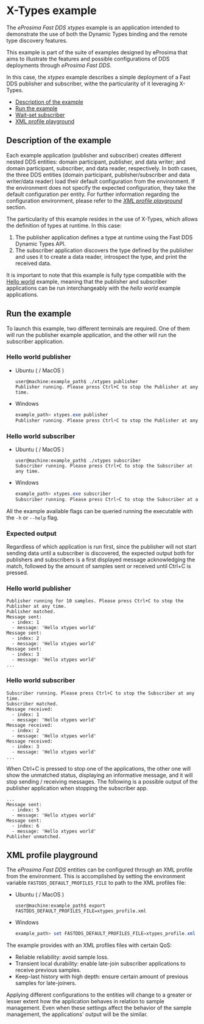 # X-Types example

The *eProsima Fast DDS xtypes* example is an application intended to demonstrate the use of both the Dynamic Types binding and the remote type discovery features.

This example is part of the suite of examples designed by eProsima that aims to illustrate the features and possible configurations of DDS deployments through *eProsima Fast DDS*.

In this case, the *xtypes* example describes a simple deployment of a Fast DDS publisher and subscriber, withe the particularity of it leveraging X-Types.

* [Description of the example](#description-of-the-example)
* [Run the example](#run-the-example)
* [Wait-set subscriber](#wait-set-subscriber)
* [XML profile playground](#xml-profile-playground)

## Description of the example

Each example application (publisher and subscriber) creates different nested DDS entities: domain participant, publisher, and data writer; and domain participant, subscriber, and data reader, respectively.
In both cases, the three DDS entities (domain participant, publisher/subscriber and data writer/data reader) load their default configuration from the environment.
If the environment does not specify the expected configuration, they take the default configuration per entity.
For further information regarding the configuration environment, please refer to the *[XML profile playground](#xml-profile-playground)* section.

The particularity of this example resides in the use of X-Types, which allows the definition of types at runtime.
In this case:

1. The publisher application defines a type at runtime using the Fast DDS Dynamic Types API.
2. The subscriber application discovers the type defined by the publisher and uses it to create a data reader, introspect the type, and print the received data.

It is important to note that this example is fully type compatible with the [Hello world](../hello_world/README.md) example, meaning that the publisher and subscriber applications can be run interchangeably with the *hello world* example applications.

## Run the example

To launch this example, two different terminals are required.
One of them will run the publisher example application, and the other will run the subscriber application.

### Hello world publisher

* Ubuntu ( / MacOS )

    ```shell
    user@machine:example_path$ ./xtypes publisher
    Publisher running. Please press Ctrl+C to stop the Publisher at any time.
    ```

* Windows

    ```powershell
    example_path> xtypes.exe publisher
    Publisher running. Please press Ctrl+C to stop the Publisher at any time.
    ```

### Hello world subscriber

* Ubuntu ( / MacOS )

    ```shell
    user@machine:example_path$ ./xtypes subscriber
    Subscriber running. Please press Ctrl+C to stop the Subscriber at any time.
    ```

* Windows

    ```powershell
    example_path> xtypes.exe subscriber
    Subscriber running. Please press Ctrl+C to stop the Subscriber at any time.
    ```

All the example available flags can be queried running the executable with the ``-h`` or ``--help`` flag.

### Expected output

Regardless of which application is run first, since the publisher will not start sending data until a subscriber is discovered, the expected output both for publishers and subscribers is a first displayed message acknowledging the match, followed by the amount of samples sent or received until Ctrl+C is pressed.

### Hello world publisher

```shell
Publisher running for 10 samples. Please press Ctrl+C to stop the Publisher at any time.
Publisher matched.
Message sent:
  - index: 1
  - message: 'Hello xtypes world'
Message sent:
  - index: 2
  - message: 'Hello xtypes world'
Message sent:
  - index: 3
  - message: 'Hello xtypes world'
...
```

### Hello world subscriber

```shell
Subscriber running. Please press Ctrl+C to stop the Subscriber at any time.
Subscriber matched.
Message received:
  - index: 1
  - message: 'Hello xtypes world'
Message received:
  - index: 2
  - message: 'Hello xtypes world'
Message received:
  - index: 3
  - message: 'Hello xtypes world'
...
```

When Ctrl+C is pressed to stop one of the applications, the other one will show the unmatched status, displaying an informative message, and it will stop sending / receiving messages.
The following is a possible output of the publisher application when stopping the subscriber app.

```shell
...
Message sent:
  - index: 5
  - message: 'Hello xtypes world'
Message sent:
  - index: 6
  - message: 'Hello xtypes world'
Publisher unmatched.
```

## XML profile playground

The *eProsima Fast DDS* entities can be configured through an XML profile from the environment.
This is accomplished by setting the environment variable ``FASTDDS_DEFAULT_PROFILES_FILE`` to path to the XML profiles file:

* Ubuntu ( / MacOS )

    ```shell
    user@machine:example_path$ export FASTDDS_DEFAULT_PROFILES_FILE=xtypes_profile.xml
    ```

* Windows

    ```powershell
    example_path> set FASTDDS_DEFAULT_PROFILES_FILE=xtypes_profile.xml
    ```

The example provides with an XML profiles files with certain QoS:

- Reliable reliability: avoid sample loss.
- Transient local durability: enable late-join subscriber applications to receive previous samples.
- Keep-last history with high depth: ensure certain amount of previous samples for late-joiners.

Applying different configurations to the entities will change to a greater or lesser extent how the application behaves in relation to sample management.
Even when these settings affect the behavior of the sample management, the applications' output will be the similar.
